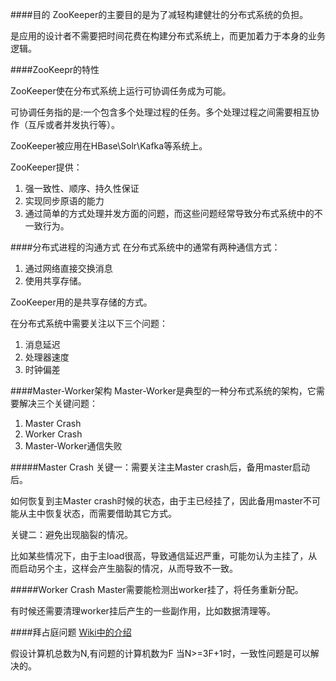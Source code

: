 ####目的
ZooKeeper的主要目的是为了减轻构建健壮的分布式系统的负担。

是应用的设计者不需要把时间花费在构建分布式系统上，而更加着力于本身的业务逻辑。

####ZooKeepr的特性

ZooKeeper使在分布式系统上运行可协调任务成为可能。

可协调任务指的是:一个包含多个处理过程的任务。多个处理过程之间需要相互协作（互斥或者并发执行等）。

ZooKeeper被应用在HBase\Solr\Kafka等系统上。

ZooKeeper提供：
1.	强一致性、顺序、持久性保证
2.	实现同步原语的能力
3.	通过简单的方式处理并发方面的问题，而这些问题经常导致分布式系统中的不一致行为。


####分布式进程的沟通方式
在分布式系统中的通常有两种通信方式：

1.	通过网络直接交换消息
2.	使用共享存储。

ZooKeeper用的是共享存储的方式。

在分布式系统中需要关注以下三个问题：

1.	消息延迟
2.	处理器速度
3.	时钟偏差


####Master-Worker架构
Master-Worker是典型的一种分布式系统的架构，它需要解决三个关键问题：
1.	Master Crash
2.	Worker Crash
3.	Master-Worker通信失败

#####Master Crash
关键一：需要关注主Master crash后，备用master启动后。

如何恢复到主Master crash时候的状态，由于主已经挂了，因此备用master不可能从主中恢复状态，而需要借助其它方式。

关键二：避免出现脑裂的情况。

比如某些情况下，由于主load很高，导致通信延迟严重，可能勿认为主挂了，从而启动另个主，这样会产生脑裂的情况，从而导致不一致。


#####Worker Crash
Master需要能检测出worker挂了，将任务重新分配。

有时候还需要清理worker挂后产生的一些副作用，比如数据清理等。

####拜占庭问题
[Wiki中的介绍](http://zh.wikipedia.org/wiki/%E6%8B%9C%E5%8D%A0%E5%BA%AD%E5%B0%86%E5%86%9B%E9%97%AE%E9%A2%98)

假设计算机总数为N,有问题的计算机数为F
当N>=3F+1时，一致性问题是可以解决的。
